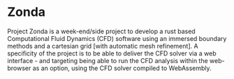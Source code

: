 # Zonda
Project Zonda is a week-end/side project to develop a rust based Computational
Fluid Dynamics (CFD) software using an immersed boundary methods and a cartesian
grid [with automatic mesh refinement]. A specificity of the project is to
be able to deliver the CFD solver via a web interface - and targeting being
able to run the CFD analysis within the web-browser as an option, using the 
CFD solver compiled to WebAssembly.


